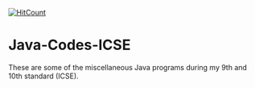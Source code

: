 [![HitCount](http://hits.dwyl.com/swapnanildutta/Java-Codes-ICSE.svg)](http://hits.dwyl.com/swapnanildutta/Java-Codes-ICSE)
# Java-Codes-ICSE
These are some of the miscellaneous Java programs during my 9th and 10th standard (ICSE).

